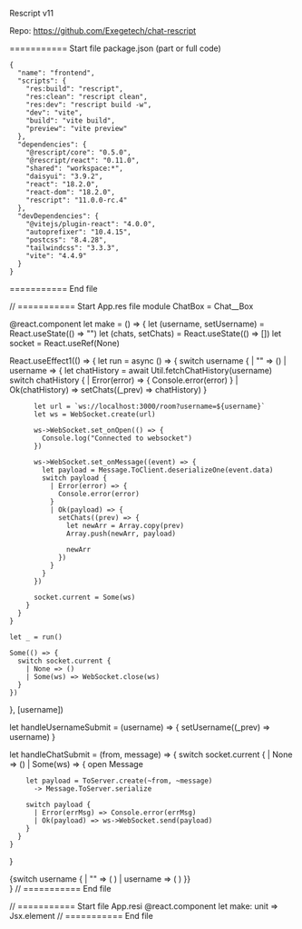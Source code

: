 Rescript v11

Repo: https://github.com/Exegetech/chat-rescript

=========== Start file package.json (part or full code)
```
{
  "name": "frontend",
  "scripts": {
    "res:build": "rescript",
    "res:clean": "rescript clean",
    "res:dev": "rescript build -w",
    "dev": "vite",
    "build": "vite build",
    "preview": "vite preview"
  },
  "dependencies": {
    "@rescript/core": "0.5.0",
    "@rescript/react": "0.11.0",
    "shared": "workspace:*",
    "daisyui": "3.9.2",
    "react": "18.2.0",
    "react-dom": "18.2.0",
    "rescript": "11.0.0-rc.4"
  },
  "devDependencies": {
    "@vitejs/plugin-react": "4.0.0",
    "autoprefixer": "10.4.15",
    "postcss": "8.4.28",
    "tailwindcss": "3.3.3",
    "vite": "4.4.9"
  }
}
```
=========== End file


// =========== Start App.res file
module ChatBox = Chat__Box

@react.component
let make = () => {
  let (username, setUsername) = React.useState(() => "")
  let (chats, setChats) = React.useState(() => [])
  let socket = React.useRef(None)

  React.useEffect1(() => {
    let run = async () => {
      switch username {
        | "" => ()
        | username => {
          let chatHistory = await Util.fetchChatHistory(username)
          switch chatHistory {
            | Error(error) => {
              Console.error(error)
            }
            | Ok(chatHistory) => setChats((_prev) => chatHistory)
          }

          let url = `ws://localhost:3000/room?username=${username}`
          let ws = WebSocket.create(url)

          ws->WebSocket.set_onOpen(() => {
            Console.log("Connected to websocket")
          })

          ws->WebSocket.set_onMessage((event) => {
            let payload = Message.ToClient.deserializeOne(event.data)
            switch payload {
              | Error(error) => {
                Console.error(error)
              }
              | Ok(payload) => {
                setChats((prev) => {
                  let newArr = Array.copy(prev)
                  Array.push(newArr, payload)

                  newArr
                })
              }
            }
          })

          socket.current = Some(ws)
        }
      }
    }

    let _ = run()

    Some(() => {
      switch socket.current {
        | None => ()
        | Some(ws) => WebSocket.close(ws)
      }
    })
  }, [username])

  let handleUsernameSubmit = (username) => {
    setUsername((_prev) => username)
  }

  let handleChatSubmit = (from, message) => {
    switch socket.current {
      | None => ()
      | Some(ws) => {
        open Message

        let payload = ToServer.create(~from, ~message)
          -> Message.ToServer.serialize

        switch payload {
          | Error(errMsg) => Console.error(errMsg)
          | Ok(payload) => ws->WebSocket.send(payload)
        }
      }
    }
  }

  <div className=`
    container
    mx-auto
    h-screen
    w-1/3
    flex
    flex-col
  `>
    <div className="mt-8">
      {switch username {
        | "" => (
          <Login
            onSubmit={handleUsernameSubmit}
          />
        )
        | username => (
          <ChatBox
            chats={chats}
            currentUser={username}
            onSubmit={handleChatSubmit}
          />
        )
      }}
    </div>
  </div>
}
// =========== End file

// =========== Start file App.resi
@react.component
let make: unit => Jsx.element
// =========== End file
